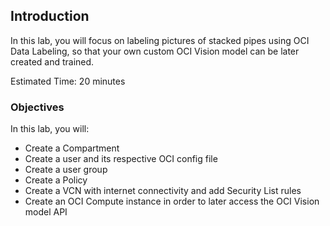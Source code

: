 ## Introduction

In this lab, you will focus on labeling pictures of stacked pipes using OCI Data Labeling, so that your own custom OCI Vision model can be later created and trained.

Estimated Time: 20 minutes

### Objectives

In this lab, you will:
- Create a Compartment
- Create a user and its respective OCI config file
- Create a user group
- Create a Policy
- Create a VCN with internet connectivity and add Security List rules
- Create an OCI Compute instance in order to later access the OCI Vision model API